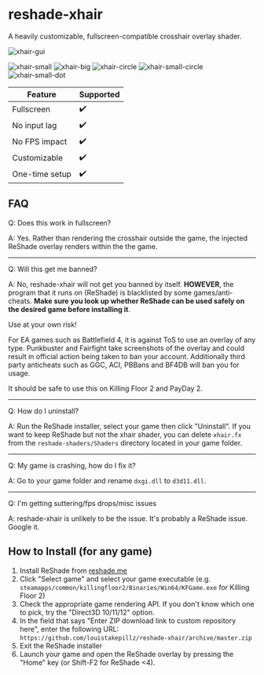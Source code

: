 # reshade-xhair

A heavily customizable, fullscreen-compatible crosshair overlay shader.

![xhair-gui](./img/xhair_gui.png)

![xhair-small](./img/xhair_small_cross.png)
![xhair-big](./img/xhair_big.png)
![xhair-circle](./img/xhair_circle_dot.png)
![xhair-small-circle](./img/xhair_small_circle.png)
![xhair-small-dot](./img/xhair_dot.png)

| Feature             | Supported               |
| ------------------- | ----------------------- |
| Fullscreen          | :heavy_check_mark:      |
| No input lag        | :heavy_check_mark:      |
| No FPS impact       | :heavy_check_mark:      |
| Customizable        | :heavy_check_mark:      |
| One-time setup      | :heavy_check_mark:      |

## FAQ

Q: Does this work in fullscreen?

A: Yes. Rather than rendering the crosshair outside the game, the injected ReShade overlay renders within the the game.

---

Q: Will this get me banned?

A: No, reshade-xhair will not get you banned by itself. **HOWEVER**, the program that it runs on (ReShade) is blacklisted by some games/anti-cheats. **Make sure you look up whether ReShade can be used safely on the desired game before installing it**.

Use at your own risk!

For EA games such as Battlefield 4, it is against ToS to use an overlay of any type. Punkbuster and Fairfight take screenshots of the overlay and could result in official action being taken to ban your account. Additionally third party anticheats such as GGC, ACI, PBBans and BF4DB will ban you for usage. 

It should be safe to use this on Killing Floor 2 and PayDay 2.

---

Q: How do I uninstall?

A: Run the ReShade installer, select your game then click "Uninstall". If you want to keep ReShade but not the xhair shader, you can delete `xhair.fx` from the `reshade-shaders/Shaders` directory located in your game folder.

---

Q: My game is crashing, how do I fix it?

A: Go to your game folder and rename `dxgi.dll` to `d3d11.dll`.

---

Q: I'm getting suttering/fps drops/misc issues

A: reshade-xhair is unlikely to be the issue. It's probably a ReShade issue. Google it.

## How to Install (for any game)

1. Install ReShade from [reshade.me](https://reshade.me)
2. Click "Select game" and select your game executable (e.g. `steamapps/common/killingfloor2/Binaries/Win64/KFGame.exe` for Killing Floor 2)
2. Check the appropriate game rendering API. If you don't know which one to pick, try the "Direct3D 10/11/12" option.
4. In the field that says "Enter ZIP download link to custom repository here", enter the following URL: `https://github.com/louistakepillz/reshade-xhair/archive/master.zip`
4. Exit the ReShade installer
5. Launch your game and open the ReShade overlay by pressing the "Home" key (or Shift-F2 for ReShade <4).
